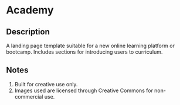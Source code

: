 # Academy

## Description
A landing page template suitable for a new online learning platform or bootcamp. Includes sections for introducing users to curriculum.

## Notes
1. Built for creative use only. 
2. Images used are licensed through Creative Commons for non-commercial use.
